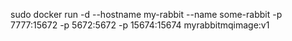 sudo docker run -d --hostname my-rabbit --name some-rabbit -p 7777:15672 -p 5672:5672 -p 15674:15674 myrabbitmqimage:v1